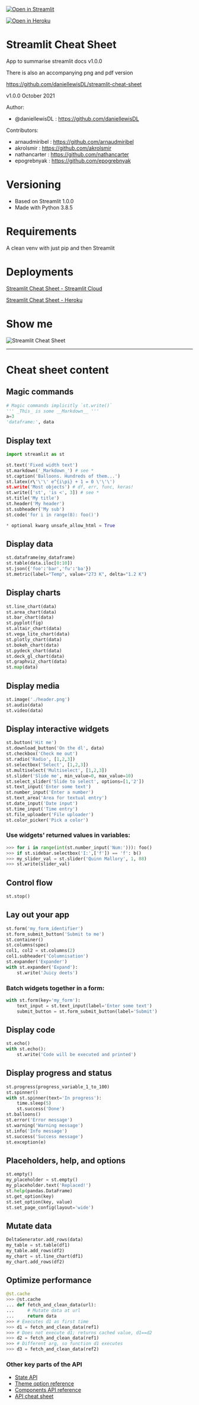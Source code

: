 [![Open in Streamlit](https://static.streamlit.io/badges/streamlit_badge_black_white.svg)](https://share.streamlit.io/daniellewisdl/streamlit-cheat-sheet/master/app.py)

[![Open in Heroku](https://github.com/daniellewisDL/quote-image-gen/blob/bbdf4770e5e36523dc9a9c0b97b073e2d9a79dbc/heroku_badge_black_white.svg)](https://streamlit-cheat-sheet.herokuapp.com/)

# Streamlit Cheat Sheet

App to summarise streamlit docs v1.0.0

There is also an accompanying png and pdf version

https://github.com/daniellewisDL/streamlit-cheat-sheet

v1.0.0 October 2021

Author:
* @daniellewisDL : https://github.com/daniellewisDL

Contributors:
* arnaudmiribel : https://github.com/arnaudmiribel
* akrolsmir : https://github.com/akrolsmir
* nathancarter : https://github.com/nathancarter
* epogrebnyak : https://github.com/epogrebnyak

# Versioning
* Based on Streamlit 1.0.0
* Made with Python 3.8.5

# Requirements
A clean venv with just pip and then Streamlit

# Deployments
[Streamlit Cheat Sheet - Streamlit Cloud](https://share.streamlit.io/daniellewisdl/streamlit-cheat-sheet/master/app.py)

[Streamlit Cheat Sheet - Heroku](https://streamlit-cheat-sheet.herokuapp.com/)

# Show me
![Streamlit Cheat Sheet](https://github.com/daniellewisDL/streamlit-cheat-sheet/blob/master/streamlit-cheat-sheet.png)

---

# Cheat sheet content

## Magic commands

```python
# Magic commands implicitly `st.write()`
''' _This_ is some __Markdown__ '''
a=3
'dataframe:', data
```


## Display text

```python
import streamlit as st

st.text('Fixed width text')
st.markdown('_Markdown_') # see *
st.caption('Balloons. Hundreds of them...')
st.latex(r\'\'\' e^{i\pi} + 1 = 0 \'\'\')
st.write('Most objects') # df, err, func, keras!
st.write(['st', 'is <', 3]) # see *
st.title('My title')
st.header('My header')
st.subheader('My sub')
st.code('for i in range(8): foo()')

* optional kwarg unsafe_allow_html = True
```


## Display data

```python
st.dataframe(my_dataframe)
st.table(data.iloc[0:10])
st.json({'foo':'bar','fu':'ba'})
st.metric(label="Temp", value="273 K", delta="1.2 K")
```


## Display charts

```python
st.line_chart(data)
st.area_chart(data)
st.bar_chart(data)
st.pyplot(fig)
st.altair_chart(data)
st.vega_lite_chart(data)
st.plotly_chart(data)
st.bokeh_chart(data)
st.pydeck_chart(data)
st.deck_gl_chart(data)
st.graphviz_chart(data)
st.map(data)
```

## Display media

```python
st.image('./header.png')
st.audio(data)
st.video(data)
```

## Display interactive widgets

```python
st.button('Hit me')
st.download_button('On the dl', data)
st.checkbox('Check me out')
st.radio('Radio', [1,2,3])
st.selectbox('Select', [1,2,3])
st.multiselect('Multiselect', [1,2,3])
st.slider('Slide me', min_value=0, max_value=10)
st.select_slider('Slide to select', options=[1,'2'])
st.text_input('Enter some text')
st.number_input('Enter a number')
st.text_area('Area for textual entry')
st.date_input('Date input')
st.time_input('Time entry')
st.file_uploader('File uploader')
st.color_picker('Pick a color')
```

### Use widgets' returned values in variables:

```python
>>> for i in range(int(st.number_input('Num:'))): foo()
>>> if st.sidebar.selectbox('I:',['f']) == 'f': b()
>>> my_slider_val = st.slider('Quinn Mallory', 1, 88)
>>> st.write(slider_val)
```

## Control flow

```python
st.stop()
```

## Lay out your app

```python
st.form('my_form_identifier')
st.form_submit_button('Submit to me')
st.container()
st.columns(spec)
col1, col2 = st.columns(2)
col1.subheader('Columnisation')
st.expander('Expander')
with st.expander('Expand'):
    st.write('Juicy deets')
```

### Batch widgets together in a form:

```python
with st.form(key='my_form'):
 	text_input = st.text_input(label='Enter some text')
	submit_button = st.form_submit_button(label='Submit')
```

## Display code

```python
st.echo()
with st.echo():
    st.write('Code will be executed and printed')
```

## Display progress and status

```python
st.progress(progress_variable_1_to_100)
st.spinner()
with st.spinner(text='In progress'):
    time.sleep(5)
    st.success('Done')
st.balloons()
st.error('Error message')
st.warning('Warning message')
st.info('Info message')
st.success('Success message')
st.exception(e)
```

## Placeholders, help, and options

```python
st.empty()
my_placeholder = st.empty()
my_placeholder.text('Replaced!')
st.help(pandas.DataFrame)
st.get_option(key)
st.set_option(key, value)
st.set_page_config(layout='wide')
```

## Mutate data

```python
DeltaGenerator.add_rows(data)
my_table = st.table(df1)
my_table.add_rows(df2)
my_chart = st.line_chart(df1)
my_chart.add_rows(df2)
```

## Optimize performance

```python
@st.cache
>>> @st.cache
... def fetch_and_clean_data(url):
...     # Mutate data at url
...     return data
>>> # Executes d1 as first time
>>> d1 = fetch_and_clean_data(ref1)
>>> # Does not execute d1; returns cached value, d1==d2
>>> d2 = fetch_and_clean_data(ref1)
>>> # Different arg, so function d1 executes
>>> d3 = fetch_and_clean_data(ref2)
```

### Other key parts of the API

- [State API](https://docs.streamlit.io/en/stable/session_state_api.html)
- [Theme option reference](https://docs.streamlit.io/en/stable/theme_options.html)
- [Components API reference](https://docs.streamlit.io/en/stable/develop_streamlit_components.html)
- [API cheat sheet](https://share.streamlit.io/daniellewisdl/streamlit-cheat-sheet/app.py)

